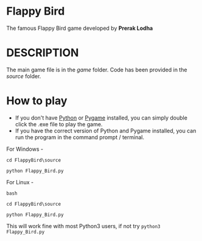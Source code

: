 # Flappy Bird
The famous Flappy Bird game developed by **Prerak Lodha**

# DESCRIPTION
The main game file is in the *game* folder.
Code has been provided in the *source* folder.

# How to play
  - If you don't have [Python](https://www.python.org/downloads/) or [Pygame](http://www.pygame.org/download.shtml) installed, you can simply double click the .exe file to play the game.
  - If you have the correct version of Python and Pygame installed, you can run the program in the command prompt / terminal.

For Windows - 

`cd FlappyBird\source`

`python Flappy_Bird.py`

For Linux - 

`bash`
 
`cd FlappyBird\source`

`python Flappy_Bird.py`

This will work fine with most Python3 users, if not try `python3 Flappy_Bird.py`
